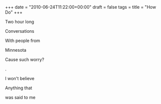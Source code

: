 +++
date = "2010-06-24T11:22:00+00:00"
draft = false
tags = 
title = "How Do"
+++
<p>Two hour long</p>&#13;
<p>Conversations</p>&#13;
<p>With people from</p>&#13;
<p>Minnesota</p>&#13;
<p>Cause such worry?</p>&#13;
<p>.</p>&#13;
<p>I won't believe</p>&#13;
<p>Anything that</p>&#13;
<p>was said to me</p> 